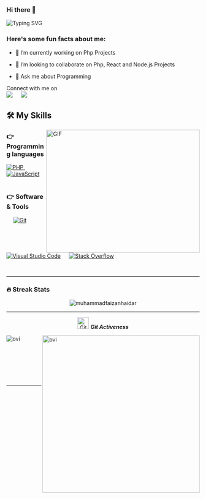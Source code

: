 


### Hi there 👋




![Typing SVG](https://readme-typing-svg.herokuapp.com?font=Architects+Daughter&color=7AF79A&size=30&lines=Hey!+It's+Sheetal!;I'm+a+Web+Developer...;And+I'm+a+proud+Indian)



<h3> Here's some fun facts about me: </h3>

- 🔭 I’m currently working on Php Projects

- 👯 I’m looking to collaborate on Php, React and Node.js  Projects
- 💬 Ask me about Programming


<p>Connect with me on
<br>	
<a target="_blank" href="https://www.linkedin.com/in/sheetal-tripathi-40985824b"><img src="https://img.shields.io/badge/-LinkedIn-0077B5?style=for-the-badge&logo=Linkedin&logoColor=white"></img></a>
&emsp;
<a target="_blank" href="mailto:sheetaltripathi8080@gmail.com"
><img src="https://img.shields.io/badge/-Gmail-D14836?style=for-the-badge&logo=Gmail&logoColor=white"></img></a>
&emsp;



<br>
</p>



## 🛠️ My Skills


<img align="right" alt="GIF" src="https://github.com/abhisheknaiidu/abhisheknaiidu/blob/master/code.gif?raw=true" width="400" height="320" />
  
  

### 👉 Programming languages

<p align="left"> 
  

  <a href="https://www.php.net/">
    <img alt="PHP" src="https://img.shields.io/badge/Php-0175C2?style=for-the-badge&logo=php&logoColor=white"/>
  </a>
&emsp;
<a href="https://www.javascript.com/">
    <img alt="JavaScript" src="https://img.shields.io/badge/JavaScript-FFD43B?style=for-the-badge&logo=javascript&logoColor=darkgreen"/>
  </a>
  &emsp;
  
  
  

  </a>

</p>




### 👉 Software & Tools
 
<p>
  &emsp;
    <a href="#"><img alt="Git" src="https://img.shields.io/badge/Git-F05032?style=for-the-badge&logo=git&logoColor=white"></a>
  &emsp;
    <a href="#"><img alt="Visual Studio Code" src="https://img.shields.io/badge/Visual_Studio_Code-0078D4?style=for-the-badge&logo=visual%20studio%20code&logoColor=white"></a>
  &emsp;
    <a href="#"><img alt="Stack Overflow" src="https://img.shields.io/badge/Stack_Overflow-FE7A16?style=for-the-badge&logo=stack-overflow&logoColor=white"></a>
&emsp;
 
    
</p>
&emsp;
<hr>

### 🔥 Streak Stats
<p align="center"><img src="https://github-readme-stats.vercel.app/api?username=sheetal8080&theme=gruvbox" alt="muhammadfaizanhaidar"  /></p>

<hr>
<p align="center">
 <img src="https://media.giphy.com/media/W5eoZHPpUx9sapR0eu/giphy.gif" width="30px" alt="Git"/>&nbsp;<i><b>Git Activeness</b></i></p>
 
<p><img align="left" src="https://github-readme-stats.vercel.app/api/top-langs?username=sheetal8080&show_icons=true&locale=en&layout=compact&theme=gruvbox" alt="ovi" /></p>

<p>&nbsp;<img align="right" src="https://github-readme-stats.vercel.app/api?username=sheetal8080&show_icons=true&locale=en&theme=gruvbox" alt="ovi" width="410" /></p>
<br><br><br><br><br>

<hr>





